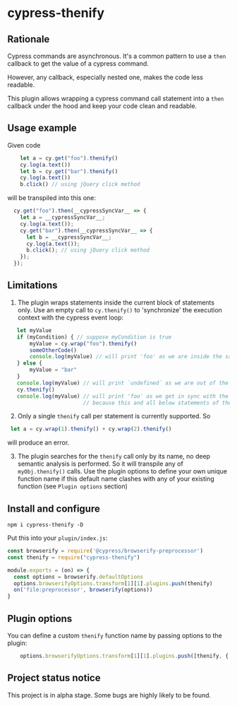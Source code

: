 # cypress-thenify

## Rationale
Cypress commands are asynchronous. It's a common pattern to use a `then` callback to get the value of a cypress command. 

However, any callback, especially nested one, makes the code less readable.

This plugin allows wrapping a cypress command call statement into a `then` callback under the hood and keep your code clean and readable. 

                        
## Usage example
Given code
```js
    let a = cy.get("foo").thenify()
    cy.log(a.text())
    let b = cy.get("bar").thenify()
    cy.log(a.text())
    b.click() // using jQuery click method
```
will be transpiled into this one:
```js
  cy.get("foo").then(__cypressSyncVar__ => {
    let a = __cypressSyncVar__;
    cy.log(a.text());
    cy.get("bar").then(__cypressSyncVar__ => {
      let b = __cypressSyncVar__;
      cy.log(a.text());
      b.click(); // using jQuery click method
    });
  });
```

## Limitations
1. The plugin wraps statements inside the current block of statements only. Use an empty call to `cy.thenify()` to 'synchronize' the execution context with the cypress event loop:
```js
   let myValue 
   if (myCondition) { // suppose myCondition is true
       myValue = cy.wrap("foo").thenify()
       someOtherCode()
       console.log(myValue) // will print 'foo' as we are inside the same block of code as the `thenify` call
   } else {
       myValue = "bar"
   }
   console.log(myValue) // will print `undefined` as we are out of the initial block of code 
   cy.thenify()
   console.log(myValue) // will print 'foo' as we get in sync with the cypress event loop 
                        // because this and all below statements of the current block will be executed under a `then` callback   
```
2. Only a single `thenify` call per statement is currently supported. So 
```js
 let a = cy.wrap(1).thenify() + cy.wrap(2).thenify()
 ``` 
  will produce an error.
                                    
3. The plugin searches for the `thenify` call only by its name, no deep semantic analysis is performed. So it will transpile any of `myObj.thenify()` calls.
Use the plugin options to define your own unique function name if this default name clashes with any of your existing function (see `Plugin options` section)     
 
## Install and configure
```shell 
npm i cypress-thenify -D
```
Put this into your `plugin/index.js`:
```js
const browserify = require('@cypress/browserify-preprocessor')
const thenify = require("cypress-thenify")

module.exports = (on) => {
  const options = browserify.defaultOptions
  options.browserifyOptions.transform[1][1].plugins.push(thenify)
  on('file:preprocessor', browserify(options))
}
```

## Plugin options
You can define a custom `thenify` function name by passing options to the plugin:
```js
    options.browserifyOptions.transform[1][1].plugins.push([thenify, { thenify_function_name: 'cyEval' }])
```

## Project status notice
This project is in alpha stage. Some bugs are highly likely to be found.
